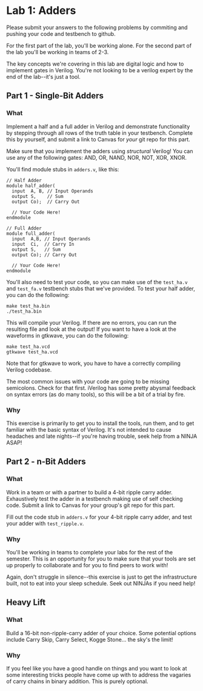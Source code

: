 # Lab 1: Adders

Please submit your answers to the following problems by commiting and pushing
your code and testbench to github.

For the first part of the lab, you'll be working alone. For the second part of
the lab you'll be working in teams of 2-3.

The key concepts we're covering in this lab are digital logic and how to
implement gates in Verilog. You're not looking to be a verilog expert by the end
of the lab--it's just a tool.

## Part 1 - Single-Bit Adders 

### What

Implement a half and a full adder in Verilog and demonstrate functionality by
stepping through all rows of the truth table in your testbench. Complete this by
yourself, and submit a link to Canvas for _your_ git repo for this part.

Make sure that you implement the adders using _structural_ Verilog! You can use
any of the following gates: AND, OR, NAND, NOR, NOT, XOR, XNOR.

You'll find module stubs in ``adders.v``, like this:

    // Half Adder
    module half_adder(
      input  A, B, // Input Operands
      output S,    // Sum
      output Co);  // Carry Out

      // Your Code Here!
    endmodule

    // Full Adder
    module full_adder(
      input  A,B, // Input Operands
      input  Ci,  // Carry In
      output S,   // Sum
      output Co); // Carry Out

      // Your Code Here!
    endmodule

You'll also need to test your code, so you can make use of the ``test_ha.v`` and
``test_fa.v`` testbench stubs that we've provided. To test your half adder, you
can do the following:

    make test_ha.bin
    ./test_ha.bin

This will compile your Verilog. If there are no errors, you can run the
resulting file and look at the output! If you want to have a look at the
waveforms in gtkwave, you can do the following:

    make test_ha.vcd
    gtkwave test_ha.vcd

Note that for gtkwave to work, you have to have a correctly compiling Verilog
codebase.

The most common issues with your code are going to be missing semicolons. Check
for that first. iVerilog has some pretty abysmal feedback on syntax errors (as
do many tools), so this will be a bit of a trial by fire.

### Why

This exercise is primarily to get you to install the tools, run them, and to get
familiar with the basic syntax of Verilog. It's not intended to cause headaches
and late nights--if you're having trouble, seek help from a NINJA ASAP!

## Part 2 - n-Bit Adders

### What

Work in a team or with a partner to build a 4-bit ripple carry adder.
Exhaustively test the adder in a testbench making use of self checking code.
Submit a link to Canvas for your group's git repo for this part.

Fill out the code stub in ``adders.v`` for your 4-bit ripple carry adder, and
test your adder with ``test_ripple.v``.

### Why

You'll be working in teams to complete your labs for the rest of the semester.
This is an opportunity for you to make sure that your tools are set up properly
to collaborate and for you to find peers to work with! 

Again, don't struggle in silence--this exercise is just to get the
infrastructure built, not to eat into your sleep schedule. Seek out NINJAs if
you need help!

## Heavy Lift

### What

Build a 16-bit non-ripple-carry adder of your choice. Some potential options
include Carry Skip, Carry Select, Kogge Stone... the sky's the limit!

### Why

If you feel like you have a good handle on things and you want to look at some
interesting tricks people have come up with to address the vagaries of carry
chains in binary addition. This is purely optional.
